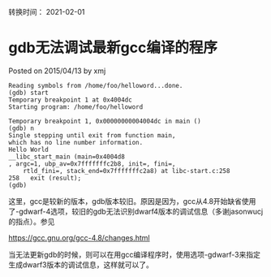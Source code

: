 转换时间： 2021-02-01

# gdb无法调试最新gcc编译的程序
Posted on 2015/04/13 by xmj
```
Reading symbols from /home/foo/helloword...done.
(gdb) start
Temporary breakpoint 1 at 0x4004dc
Starting program: /home/foo/helloword

Temporary breakpoint 1, 0x00000000004004dc in main ()
(gdb) n
Single stepping until exit from function main,
which has no line number information.
Hello World
__libc_start_main (main=0x4004d8
, argc=1, ubp_av=0x7fffffffc2b8, init=, fini=,
    rtld_fini=, stack_end=0x7fffffffc2a8) at libc-start.c:258
258	  exit (result);
(gdb)
```
这里，gcc是较新的版本，gdb版本较旧。原因是因为，gcc从4.8开始缺省使用了-gdwarf-4选项，较旧的gdb无法识别dwarf4版本的调试信息（多谢jasonwucj的指点）。参见

https://gcc.gnu.org/gcc-4.8/changes.html

当无法更新gdb的时候，则可以在用gcc编译程序时，使用选项-gdwarf-3来指定生成dwarf3版本的调试信息，这样就可以了。
